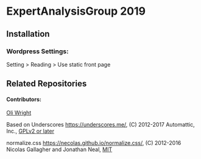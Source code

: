 # ExpertAnalysisGroup 2019

## Installation

### Wordpress Settings:

Setting > Reading > Use static front page

## Related Repositories

#### Contributors:

[Oli Wright](https://github.com/oliwright1994)

Based on Underscores https://underscores.me/, (C) 2012-2017 Automattic, Inc., [GPLv2 or later](https://www.gnu.org/licenses/gpl-2.0.html)

normalize.css https://necolas.github.io/normalize.css/, (C) 2012-2016 Nicolas Gallagher and Jonathan Neal, [MIT](https://opensource.org/licenses/MIT)
